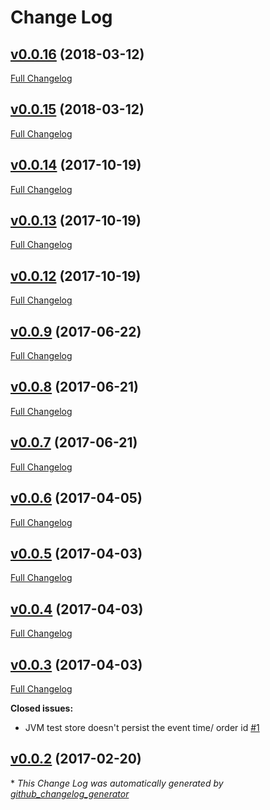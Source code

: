 # Change Log

## [v0.0.16](https://github.com/muoncore/test-event-stores/tree/v0.0.16) (2018-03-12)
[Full Changelog](https://github.com/muoncore/test-event-stores/compare/v0.0.15...v0.0.16)

## [v0.0.15](https://github.com/muoncore/test-event-stores/tree/v0.0.15) (2018-03-12)
[Full Changelog](https://github.com/muoncore/test-event-stores/compare/v0.0.14...v0.0.15)

## [v0.0.14](https://github.com/muoncore/test-event-stores/tree/v0.0.14) (2017-10-19)
[Full Changelog](https://github.com/muoncore/test-event-stores/compare/v0.0.13...v0.0.14)

## [v0.0.13](https://github.com/muoncore/test-event-stores/tree/v0.0.13) (2017-10-19)
[Full Changelog](https://github.com/muoncore/test-event-stores/compare/v0.0.12...v0.0.13)

## [v0.0.12](https://github.com/muoncore/test-event-stores/tree/v0.0.12) (2017-10-19)
[Full Changelog](https://github.com/muoncore/test-event-stores/compare/v0.0.9...v0.0.12)

## [v0.0.9](https://github.com/muoncore/test-event-stores/tree/v0.0.9) (2017-06-22)
[Full Changelog](https://github.com/muoncore/test-event-stores/compare/v0.0.8...v0.0.9)

## [v0.0.8](https://github.com/muoncore/test-event-stores/tree/v0.0.8) (2017-06-21)
[Full Changelog](https://github.com/muoncore/test-event-stores/compare/v0.0.7...v0.0.8)

## [v0.0.7](https://github.com/muoncore/test-event-stores/tree/v0.0.7) (2017-06-21)
[Full Changelog](https://github.com/muoncore/test-event-stores/compare/v0.0.6...v0.0.7)

## [v0.0.6](https://github.com/muoncore/test-event-stores/tree/v0.0.6) (2017-04-05)
[Full Changelog](https://github.com/muoncore/test-event-stores/compare/v0.0.5...v0.0.6)

## [v0.0.5](https://github.com/muoncore/test-event-stores/tree/v0.0.5) (2017-04-03)
[Full Changelog](https://github.com/muoncore/test-event-stores/compare/v0.0.4...v0.0.5)

## [v0.0.4](https://github.com/muoncore/test-event-stores/tree/v0.0.4) (2017-04-03)
[Full Changelog](https://github.com/muoncore/test-event-stores/compare/v0.0.3...v0.0.4)

## [v0.0.3](https://github.com/muoncore/test-event-stores/tree/v0.0.3) (2017-04-03)
[Full Changelog](https://github.com/muoncore/test-event-stores/compare/v0.0.2...v0.0.3)

**Closed issues:**

- JVM test store doesn't persist the event time/ order id [\#1](https://github.com/muoncore/test-event-stores/issues/1)

## [v0.0.2](https://github.com/muoncore/test-event-stores/tree/v0.0.2) (2017-02-20)


\* *This Change Log was automatically generated by [github_changelog_generator](https://github.com/skywinder/Github-Changelog-Generator)*